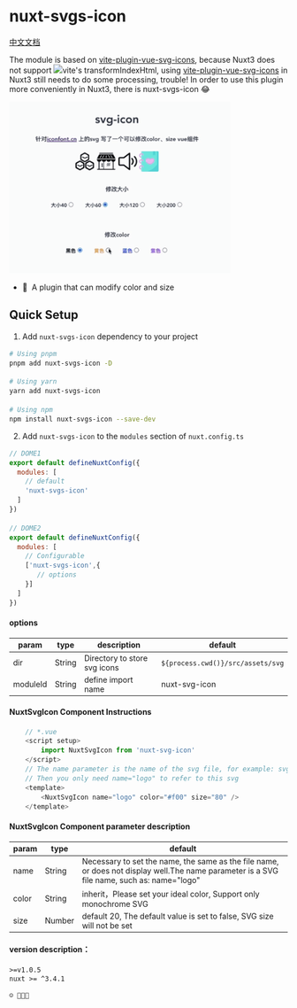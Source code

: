 <!--
Get your module up and running quickly.

Find and replace all on all files (CMD+SHIFT+F):
- Name: nuxt-svgs-icon
- Package name: nuxt-svgs-icon
- Description: Nuxt3 svg icon
-->

# nuxt-svgs-icon

[中文文档](README.md)

The module is based on [vite-plugin-vue-svg-icons](https://github.com/335296558/vite-plugin-vue-svg-icons), because Nuxt3 does not support <img src="https://vitejs.dev/logo.svg" width="18px"></img>vite's transformIndexHtml, using [vite-plugin-vue-svg-icons](https://github.com/335296558/vite-plugin-vue-svg-icons) in Nuxt3 still needs to do some processing, trouble!
In order to use this plugin more conveniently in Nuxt3, there is nuxt-svgs-icon 😂


<img src="./playground/assets/demo.gif" width="400px"></img> 



<!-- Highlight some of the features your module provide here -->

- 🎃 &nbsp;A plugin that can modify color and size


## Quick Setup

1. Add `nuxt-svgs-icon` dependency to your project

```bash
# Using pnpm
pnpm add nuxt-svgs-icon -D

# Using yarn
yarn add nuxt-svgs-icon

# Using npm
npm install nuxt-svgs-icon --save-dev
```

2. Add `nuxt-svgs-icon` to the `modules` section of `nuxt.config.ts`

```js
// DOME1
export default defineNuxtConfig({
  modules: [
    // default
    'nuxt-svgs-icon'
  ]
})

// DOME2
export default defineNuxtConfig({
  modules: [
    // Configurable
    ['nuxt-svgs-icon',{
       // options
    }]
  ]
})
```

#### options
| param | type | description | default |
| -------- | -------- | -------- | -------- |
|dir|String|Directory to store svg icons|`${process.cwd()}/src/assets/svg`|
|moduleId|String|define import name|nuxt-svg-icon|

#### NuxtSvgIcon Component Instructions
```js
    // *.vue
    <script setup>
        import NuxtSvgIcon from 'nuxt-svg-icon'
    </script>
    // The name parameter is the name of the svg file, for example: svg/logo.svg
    // Then you only need name="logo" to refer to this svg
    <template>
        <NuxtSvgIcon name="logo" color="#f00" size="80" />
    </template>
```

#### NuxtSvgIcon Component parameter description
| param | type | default |
| -------- | -------- | -------- |
|name|String|Necessary to set the name, the same as the file name, or does not display well.The name parameter is a SVG file name, such as: name="logo"|
|color|String| inherit，Please set your ideal color, Support only monochrome SVG|
|size|Number|default 20, The default value is set to false, SVG size will not be set|


#### version description：
    >=v1.0.5
    nuxt >= ^3.4.1
```
☺️ 🤪😋😘
```
